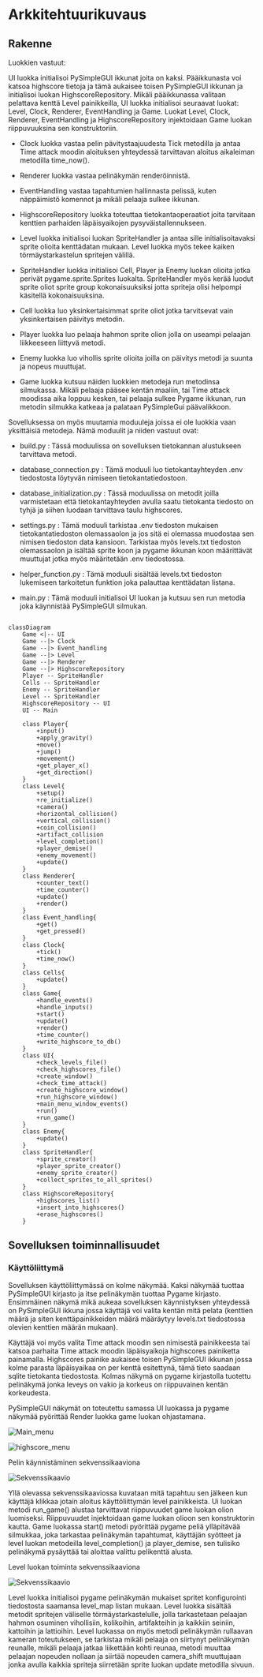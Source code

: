 # Arkkitehtuurikuvaus

## Rakenne

Luokkien vastuut:

UI luokka initialisoi PySimpleGUI ikkunat joita on kaksi. Pääikkunasta voi katsoa highscore tietoja ja tämä aukaisee toisen PySimpleGUI ikkunan ja initialisoi luokan HighscoreRepository. Mikäli pääikkunassa valitaan pelattava kenttä Level painikkeilla, UI luokka initialisoi seuraavat luokat: Level, Clock, Renderer, EventHandling ja Game. Luokat Level, Clock, Renderer, EventHandling ja HighscoreRepository injektoidaan Game luokan riippuvuuksina sen konstruktoriin. 

- Clock luokka vastaa pelin pävitystaajuudesta Tick metodilla ja antaa Time attack moodin aloituksen yhteydessä tarvittavan aloitus aikaleiman metodilla time_now().

- Renderer luokka vastaa pelinäkymän renderöinnistä. 

- EventHandling vastaa tapahtumien hallinnasta pelissä, kuten näppäimistö komennot ja mikäli pelaaja sulkee ikkunan.

- HighscoreRepository luokka toteuttaa tietokantaoperaatiot joita tarvitaan kenttien parhaiden läpäisyaikojen pysyväistallennukseen.

- Level luokka initialisoi luokan SpriteHandler ja antaa sille initialisoitavaksi sprite olioita kenttädatan mukaan. Level luokka myös tekee kaiken törmäystarkastelun spritejen välillä. 

- SpriteHandler luokka initialisoi Cell, Player ja Enemy luokan olioita jotka perivät pygame.sprite.Sprites luokalta. SpriteHandler myös kerää luodut sprite oliot sprite group kokonaisuuksiksi jotta spriteja olisi helpompi käsitellä kokonaisuuksina. 

- Cell luokka luo yksinkertaisimmat sprite oliot jotka tarvitsevat vain yksinkertaisen päivitys metodin. 

- Player luokka luo pelaaja hahmon sprite olion jolla on useampi pelaajan liikkeeseen liittyvä metodi.

- Enemy luokka luo vihollis sprite olioita joilla on päivitys metodi ja suunta ja nopeus muuttujat.

- Game luokka kutsuu näiden luokkien metodeja run metodinsa silmukassa. Mikäli pelaaja pääsee kentän maaliin, tai Time attack moodissa aika loppuu kesken, tai pelaaja sulkee Pygame ikkunan, run metodin silmukka katkeaa ja palataan PySimpleGui päävalikkoon.


Sovelluksessa on myös muutamia moduuleja joissa ei ole luokkia vaan yksittäisiä metodeja. Nämä moduulit ja niiden vastuut ovat:

- build.py : Tässä moduulissa on sovelluksen tietokannan alustukseen tarvittava metodi.

- database_connection.py : Tämä moduuli luo tietokantayhteyden .env tiedostosta löytyvän nimiseen tietokantatiedostoon.

- database_initialization.py : Tässä moduulissa on metodit joilla varmistetaan että tietokantayhteyden avulla saatu tietokanta tiedosto on tyhjä ja siihen luodaan tarvittava taulu highscores. 

- settings.py : Tämä moduuli tarkistaa .env tiedoston mukaisen tietokantatiedoston olemassaolon ja jos sitä ei olemassa muodostaa sen nimisen tiedoston data kansioon. Tarkistaa myös levels.txt tiedoston olemassaolon ja isältää sprite koon ja pygame ikkunan koon määrittävät muuttujat jotka myös määritetään .env tiedostossa.

- helper_function.py : Tämä moduuli sisältää levels.txt tiedoston lukemiseen tarkoitetun funktion joka palauttaa kenttädatan listana.

- main.py : Tämä moduuli initialisoi UI luokan ja kutsuu sen run metodia joka käynnistää PySimpleGUI silmukan.

```mermaid

classDiagram
    Game <|-- UI
    Game --|> Clock
    Game --|> Event_handling
    Game --|> Level
    Game --|> Renderer
    Game --|> HighscoreRepository
    Player -- SpriteHandler
    Cells -- SpriteHandler
    Enemy -- SpriteHandler
    Level -- SpriteHandler
    HighscoreRepository -- UI
    UI -- Main

    class Player{
        +input()
        +apply_gravity()
        +move()
        +jump()
        +movement()
        +get_player_x()
        +get_direction()
    }
    class Level{
        +setup()
        +re_initialize()
        +camera()
        +horizontal_collision()
        +vertical_collision()
        +coin_collision()
        +artifact_collision
        +level_completion()
        +player_demise()
        +enemy_movement()
        +update()
    }
    class Renderer{
        +counter_text()
        +time_counter()
        +update()
        +render()
    }
    class Event_handling{
        +get()
        +get_pressed()
    }
    class Clock{
        +tick()
        +time_now()
    }
    class Cells{
        +update()
    }
    class Game{
        +handle_events()
        +handle_inputs()
        +start()
        +update()
        +render()
        +time_counter()
        +write_highscore_to_db()
    }
    class UI{
        +check_levels_file()
        +check_highscores_file()
        +create_window()
        +check_time_attack()
        +create_highscore_window()
        +run_highscore_window()
        +main_menu_window_events()
        +run()
        +run_game()
    }
    class Enemy{
        +update()
    }
    class SpriteHandler{
        +sprite_creator()
        +player_sprite_creator()
        +enemy_sprite_creator()
        +collect_sprites_to_all_sprites()
    }
    class HighscoreRepository{
        +highscores_list()
        +insert_into_highscores()
        +erase_highscores()
    }

```

## Sovelluksen toiminnallisuudet

### Käyttöliittymä

Sovelluksen käyttöliittymässä on kolme näkymää. Kaksi näkymää tuottaa PySimpleGUI kirjasto ja itse pelinäkymän tuottaa Pygame kirjasto. Ensimmäinen näkymä mikä aukeaa sovelluksen käynnistyksen yhteydessä on PySimpleGUI ikkuna jossa käyttäjä voi valita kentän mitä pelata (kenttien määrä ja siten kenttäpainikkeiden määrä määräytyy levels.txt tiedostossa olevien kenttien määrän mukaan).

Käyttäjä voi myös valita Time attack moodin sen nimisestä painikkeesta tai katsoa parhaita Time attack moodin läpäisyaikoja highscores painiketta painamalla. Highscores painike aukaisee toisen PySimpleGUI ikkunan jossa kolme parasta läpäisyaikaa on per kenttä esitettynä, tämä tieto saadaan sqlite tietokanta tiedostosta. Kolmas näkymä on pygame kirjastolla tuotettu pelinäkymä jonka leveys on vakio ja korkeus on riippuvainen kentän korkeudesta.

PySimpleGUI näkymät on toteutettu samassa UI luokassa ja pygame näkymää pyörittää Render luokka game luokan ohjastamana. 

![Main_menu](https://github.com/JuhoSiitonen/ot-harjoitustyo/blob/master/documentation/graphs/jumpman_main_menu.png)

![highscore_menu](https://github.com/JuhoSiitonen/ot-harjoitustyo/blob/master/documentation/graphs/jumpman_highscore_menu.png)

Pelin käynnistäminen sekvenssikaaviona

![Sekvenssikaavio](https://github.com/JuhoSiitonen/ot-harjoitustyo/blob/master/documentation/graphs/game_sequencediagram.png)

Yllä olevassa sekvenssikaaviossa kuvataan mitä tapahtuu sen jälkeen kun käyttäjä klikkaa jotain aloitus käyttöliittymän level painikkeista. Ui luokan metodi run_game() alustaa tarvittavat riippuvuudet game luokan olion luomiseksi. Riippuvuudet injektoidaan game luokan olioon sen konstruktorin kautta. Game luokassa start() metodi pyörittää pygame peliä ylläpitävää silmukkaa, joka tarkastaa pelinäkymän tapahtumat, käyttäjän syötteet ja level luokan metodeilla level_completion() ja player_demise, sen tulisiko pelinäkymä pysäyttää tai aloittaa valittu pelikenttä alusta. 

Level luokan toiminta sekvenssikaaviona

![Sekvenssikaavio](https://github.com/JuhoSiitonen/ot-harjoitustyo/blob/master/documentation/graphs/Levelclass%20sequence.png)

Level luokka initialisoi pygame pelinäkymän mukaiset spritet konfigurointi tiedostosta saamansa level_map listan mukaan. Level luokka sisältää metodit spritejen väliselle törmäystarkastelulle, jolla tarkastetaan pelaajan hahmon osuminen vihollisiin, kolikoihin, artifakteihin ja kaikkiin seiniin, kattoihin ja lattioihin. Level luokassa on myös metodi pelinäkymän rullaavan kameran toteutukseen, se tarkistaa mikäli pelaaja on siirtynyt pelinäkymän reunalle, mikäli pelaaja jatkaa liikettään kohti reunaa, metodi muuttaa pelaajan nopeuden nollaan ja siirtää nopeuden camera_shift muuttujaan jonka avulla kaikkia spriteja siirretään sprite luokan update metodilla sivuun. 

